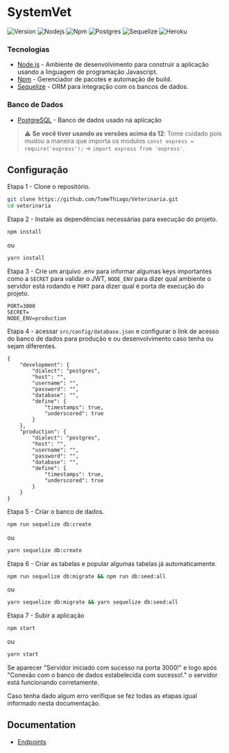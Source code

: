 # SystemVet

![Version](https://img.shields.io/badge/version-1.0.1-blue)
![Nodejs](https://img.shields.io/badge/node.js-v12.18.3-green)
![Npm](https://img.shields.io/badge/npm-v6.14.6-blue)
![Postgres](https://img.shields.io/badge/postgresql-12-blue)
![Sequelize](https://img.shields.io/badge/sequelize-v5.21.13-blue)
![Heroku](https://heroku-badge.herokuapp.com/?app=systemvet)

### Tecnologias

* [Node.js](https://nodejs.org/) - Ambiente de desenvolvimento para construir a aplicação usando a linguagem de programação Javascript.
* [Npm](https://www.npmjs.com/) - Gerenciador de pacotes e automação de build.
* [Sequelize](https://sequelize.org/) - ORM para integração com os bancos de dados.

### Banco de Dados

* 	[PostgreSQL](https://www.postgresql.org/) - Banco de dados usado na aplicação

> :warning: **Se você tiver usando as versões acima da 12**: Tome cuidado pois mudou a maneira que importa os modulos `const express = require('express');` -> `import express from 'express'`.

## Configuração

Etapa 1 - Clone o repositório.

```bash
git clone https://github.com/TomeThiago/Veterinaria.git
cd veterinaria
```

Etapa 2 - Instale as dependências necessárias para execução do projeto.

```bash
npm install
```
ou
```bash
yarn install
```

Etapa 3 - Crie um arquivo .env para informar algumas keys importantes como a `SECRET` para validar o JWT, `NODE_ENV` para dizer qual ambiente o servidor está rodando e `PORT` para dizer qual é porta de execução do projeto.

```
PORT=3000
SECRET=
NODE_ENV=production
```

Etapa 4 - acessar `src/config/database.json` e configurar o link de acesso do banco de dados para produção e ou desenvolvimento caso tenha ou sejam diferentes.
```
{
	"development": {
		"dialect": "postgres",
		"host": "",
		"username": "",
		"password": "",
		"database": "",
		"define": {
			"timestamps": true,
			"underscored": true
		}
	},
	"production": {
		"dialect": "postgres",
		"host": "",
		"username": "",
		"password": "",
		"database": "",
		"define": {
			"timestamps": true,
			"underscored": true
		}
	}
}
```

Etapa 5 - Criar o banco de dados.

```bash
npm run sequelize db:create
```
ou 
```bash
yarn sequelize db:create
```

Etapa 6 - Criar as tabelas e popular algumas tabelas já automaticamente.

```bash
npm run sequelize db:migrate && npm run db:seed:all
```
ou 
```bash
yarn sequelize db:migrate && yarn sequelize db:seed:all
```

Etapa 7 - Subir a aplicação
```bash
npm start
```
ou 
```bash
yarn start
```

Se aparecer "Servidor iniciado com sucesso na porta 3000!" e logo após "Conexão com o banco de dados estabelecida com sucesso!." o servidor está funcionando corretamente.

Caso tenha dado algum erro verifique se fez todas as etapas igual informado nesta documentação.

## Documentation

- [Endpoints](http://localhost:3000/docs)
